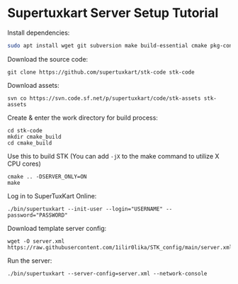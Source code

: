 # Supertuxkart Server Setup Tutorial
Install dependencies:
```bash
sudo apt install wget git subversion make build-essential cmake pkg-config zlib1g-dev libcurl4-openssl-dev libssl-dev
```

Download the source code:
```
git clone https://github.com/supertuxkart/stk-code stk-code
```

Download assets:
```
svn co https://svn.code.sf.net/p/supertuxkart/code/stk-assets stk-assets
```

Create & enter the work directory for build process:
```
cd stk-code
mkdir cmake_build
cd cmake_build
```

Use this to build STK (You can add `-jX` to the make command to utilize X CPU cores)
```
cmake .. -DSERVER_ONLY=ON
make
```

Log in to SuperTuxKart Online:
```
./bin/supertuxkart --init-user --login="USERNAME" --password="PASSWORD"
```

Download template server config:
```
wget -O server.xml https://raw.githubusercontent.com/1ilir0lika/STK_config/main/server.xml
```

Run the server:
```
./bin/supertuxkart --server-config=server.xml --network-console
```

